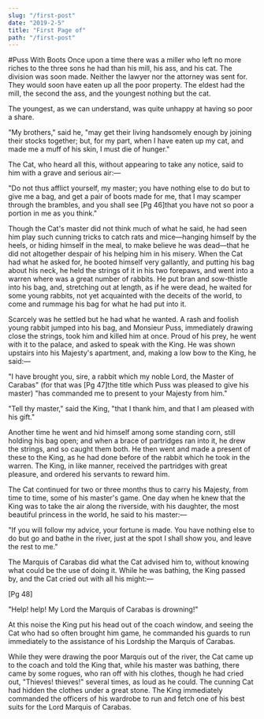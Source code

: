 ```yaml
---
slug: "/first-post"
date: "2019-2-5"
title: "First Page of"
path: "/first-post"
---
```


#Puss With Boots
Once upon a time there was a miller who left no more riches to the three sons he had than his mill, his ass, and his cat. The division was soon made. Neither the lawyer nor the attorney was sent for. They would soon have eaten up all the poor property. The eldest had the mill, the second the ass, and the youngest nothing but the cat.

The youngest, as we can understand, was quite unhappy at having so poor a share.

"My brothers," said he, "may get their living handsomely enough by joining their stocks together; but, for my part, when I have eaten up my cat, and made me a muff of his skin, I must die of hunger."

The Cat, who heard all this, without appearing to take any notice, said to him with a grave and serious air:—

"Do not thus afflict yourself, my master; you have nothing else to do but to give me a bag, and get a pair of boots made for me, that I may scamper through the brambles, and you shall see [Pg 46]that you have not so poor a portion in me as you think."

Though the Cat's master did not think much of what he said, he had seen him play such cunning tricks to catch rats and mice—hanging himself by the heels, or hiding himself in the meal, to make believe he was dead—that he did not altogether despair of his helping him in his misery. When the Cat had what he asked for, he booted himself very gallantly, and putting his bag about his neck, he held the strings of it in his two forepaws, and went into a warren where was a great number of rabbits. He put bran and sow-thistle into his bag, and, stretching out at length, as if he were dead, he waited for some young rabbits, not yet acquainted with the deceits of the world, to come and rummage his bag for what he had put into it.

Scarcely was he settled but he had what he wanted. A rash and foolish young rabbit jumped into his bag, and Monsieur Puss, immediately drawing close the strings, took him and killed him at once. Proud of his prey, he went with it to the palace, and asked to speak with the King. He was shown upstairs into his Majesty's apartment, and, making a low bow to the King, he said:—

"I have brought you, sire, a rabbit which my noble Lord, the Master of Carabas" (for that was [Pg 47]the title which Puss was pleased to give his master) "has commanded me to present to your Majesty from him."

"Tell thy master," said the King, "that I thank him, and that I am pleased with his gift."

Another time he went and hid himself among some standing corn, still holding his bag open; and when a brace of partridges ran into it, he drew the strings, and so caught them both. He then went and made a present of these to the King, as he had done before of the rabbit which he took in the warren. The King, in like manner, received the partridges with great pleasure, and ordered his servants to reward him.

The Cat continued for two or three months thus to carry his Majesty, from time to time, some of his master's game. One day when he knew that the King was to take the air along the riverside, with his daughter, the most beautiful princess in the world, he said to his master:—

"If you will follow my advice, your fortune is made. You have nothing else to do but go and bathe in the river, just at the spot I shall show you, and leave the rest to me."

The Marquis of Carabas did what the Cat advised him to, without knowing what could be the use of doing it. While he was bathing, the King passed by, and the Cat cried out with all his might:—

[Pg 48]

"Help! help! My Lord the Marquis of Carabas is drowning!"

At this noise the King put his head out of the coach window, and seeing the Cat who had so often brought him game, he commanded his guards to run immediately to the assistance of his Lordship the Marquis of Carabas.

While they were drawing the poor Marquis out of the river, the Cat came up to the coach and told the King that, while his master was bathing, there came by some rogues, who ran off with his clothes, though he had cried out, "Thieves! thieves!" several times, as loud as he could. The cunning Cat had hidden the clothes under a great stone. The King immediately commanded the officers of his wardrobe to run and fetch one of his best suits for the Lord Marquis of Carabas.

<!-- ---
slug: "/third-post"
date: "2019-2-5"
title: "Our third Post"
path: "/third-post"
--- -->
<!--
#Puss With Boots drawing

![Puss With Boots says The Marquis of Carabas is drowning!](../images/fig5.jpg) -->